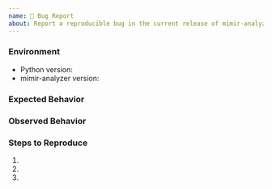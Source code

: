 ```yaml
---
name: 🐛 Bug Report
about: Report a reproducible bug in the current release of mimir-analyzer
---
```


### Environment
* Python version:  <!-- Example: 3.8 -->
* mimir-analyzer version:  <!-- Example: 1.0.0 -->

<!-- What did you expect to happen? -->
### Expected Behavior


<!-- What happened instead? -->
### Observed Behavior

<!--
    Describe in detail the exact steps that someone else can take to reproduce
    this bug using the current release.
-->
### Steps to Reproduce
1.
2.
3.